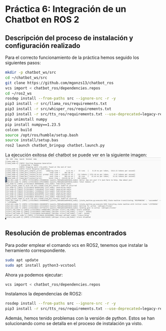 # Práctica 6: Integración de un Chatbot en ROS 2

## Descripción del proceso de instalación y configuración realizado
Para el correcto funcionamiento de la práctica hemos seguido los siguientes pasos:
```bash
mkdir -p chatbot_ws/src
cd ~/chatbot_ws/src
git clone https://github.com/mgonzs13/chatbot_ros
vcs import < chatbot_ros/dependencies.repos
cd ~/ros2_ws
rosdep install --from-paths src --ignore-src -r -y
pip3 install -r src/llama_ros/requirements.txt
pip3 install -r src/whisper_ros/requirements.txt
pip3 install -r src/tts_ros/requirements.txt --use-deprecated=legacy-resolver
pip unimstall numpy
pip install numpy==1.23.5
colcon build 
source /opt/ros/humble/setup.bash
source install/setup.bas
ros2 launch chatbot_bringup chatbot.launch.py
```

La ejecución exitosa del chatbot se puede ver en la siguiente imagen:
![chat_bot](./images/chat_boy.jpeg)

## Resolución de problemas encontrados

Para poder emplear el comando vcs en ROS2, tenemos que instalar la herramiento correspondiente.
```bash
sudo apt update
sudo apt install python3-vcstool
```

Ahora ya podemos ejecutar:
```bash
vcs import < chatbot_ros/dependencies.repos
```

Instalamos la dependencias de ROS2:
```bash
rosdep install --from-paths src --ignore-src -r -y
pip3 install -r src/tts_ros/requirements.txt --use-deprecated=legacy-resolver
```

Además, hemos tenido problemas con la versión de python. Estos se han solucionando como se detalla en el proceso de instalación ya visto.
